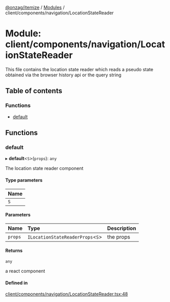[@onzag/itemize](../README.md) / [Modules](../modules.md) / client/components/navigation/LocationStateReader

# Module: client/components/navigation/LocationStateReader

This file contains the location state reader which reads a pseudo state
obtained via the browser history api or the query string

## Table of contents

### Functions

- [default](client_components_navigation_LocationStateReader.md#default)

## Functions

### default

▸ **default**<`S`\>(`props`): `any`

The location state reader component

#### Type parameters

| Name |
| :------ |
| `S` |

#### Parameters

| Name | Type | Description |
| :------ | :------ | :------ |
| `props` | `ILocationStateReaderProps`<`S`\> | the props |

#### Returns

`any`

a react component

#### Defined in

[client/components/navigation/LocationStateReader.tsx:48](https://github.com/onzag/itemize/blob/f2db74a5/client/components/navigation/LocationStateReader.tsx#L48)
